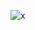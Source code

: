![x](https://user-images.githubusercontent.com/107209053/176666653-8156224c-ae9b-490b-86d0-797e378db957.png)
